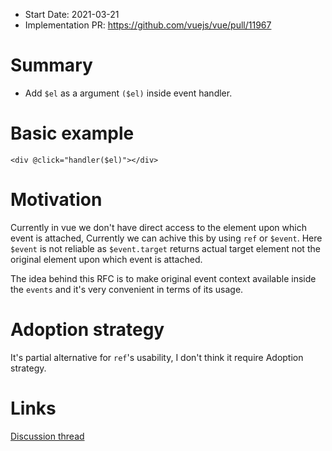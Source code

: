 - Start Date: 2021-03-21
- Implementation PR: https://github.com/vuejs/vue/pull/11967

# Summary
- Add `$el` as a argument `($el)` inside event handler.

# Basic example

```vue
<div @click="handler($el)"></div>
```
# Motivation

Currently in vue we don't have direct access to the element upon which event is attached, Currently we can achive this by using `ref` or `$event`. Here `$event` is not reliable as `$event.target` returns actual target element not the original element upon which event is attached.

The idea behind this RFC is to make original event context available inside the `events` and it's very convenient in terms of its usage.

# Adoption strategy

It's partial alternative for `ref`'s usability, I don't think it require Adoption strategy.

# Links
[Discussion thread](https://github.com/vuejs/rfcs/discussions/288)
